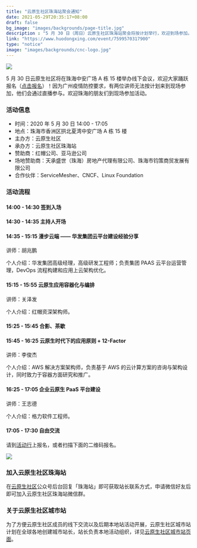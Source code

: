 ```yaml
---
title: "云原生社区珠海站聚会通知"
date: 2021-05-29T20:35:17+08:00
draft: false
bg_image: "images/backgrounds/page-title.jpg"
description : "5 月 30 日（周日）云原生社区珠海站聚会将按计划举行，欢迎到场参加。"
link: "https://www.huodongxing.com/event/7599570317900"
type: "notice"
image: "images/backgrounds/cnc-logo.jpg"
---
```


![](008i3skNly1gqzo7kvbxhj30u00d8akt.jpg)

5 月 30 日云原生社区将在珠海中安广场 A 栋 15 楼举办线下会议，欢迎大家踊跃报名（[点击报名](https://www.huodongxing.com/event/7599570317900)）！因为广州疫情防控要求，有两位讲师无法按计划来到现场参加，他们会通过直播参与。欢迎珠海的朋友们到现场参加活动。

### 活动信息

- 时间：2020 年 5 月 30 日 14:00 - 17:05
- 地点：珠海市香洲区拱北夏湾中安广场 A 栋 15 楼
- 主办方：云原生社区
- 承办方：云原生社区珠海站
- 赞助商：红帽公司、亚马逊公司
- 场地赞助商：天承盛世（珠海）房地产代理有限公司、珠海市钧策商贸发展有限公司
- 合作伙伴：ServiceMesher、CNCF、Linux Foundation

### 活动流程

#### 14:00 - 14:30 签到入场

#### 14:30 - 14:35 主持人开场
#### 14:35 - 15:15 漫步云端 —— 华发集团云平台建设经验分享

讲师：胡兆鹏

个人介绍：华发集团高级经理，高级研发工程师；负责集团 PAAS 云平台运营管理，DevOps 流程构建和应用上云架构优化。

#### 15:15 - 15:55 云原生应用容器化与编排

讲师：关泽发

个人介绍：红帽资深架构师。

#### 15:25 - 15:45 合影、茶歇

#### 15:45 - 16:25 云原生时代下的应用原则 + 12-Factor

讲师：李俊杰

个人介绍：AWS 解决方案架构师，负责基于 AWS 的云计算方案的咨询与架构设计，同时致力于容器方面研究和推广。

#### 16:25 - 17:05 企业云原生 PaaS 平台建设

讲师：王志德

个人介绍：格力软件工程师。

#### 17:05 - 17:30 自由交流

请到[活动行](https://www.huodongxing.com/event/7599570317900)上报名，或者扫描下面的二维码报名。

![](008i3skNly1gqzo7k8sn9j304g04gwea.jpg)

### 加入云原生社区珠海站

在[云原生社区](https://cloudnative.to)公众号后台回复「珠海站」即可获取站长联系方式，申请微信好友后即可加入云原生社区珠海站微信群。

### 关于云原生社区城市站

为了方便云原生社区成员的线下交流以及后期本地站活动开展，云原生社区城市站计划在全球各地创建城市站长，站长负责本地活动组织，详见[云原生社区城市站页面](https://cloudnative.to/city/)。